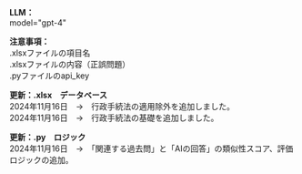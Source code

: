 <b>LLM：</b> <br/>
model="gpt-4"

<b>注意事項：</b><br/>
.xlsxファイルの項目名 <br/>
.xlsxファイルの内容（正誤問題） <br/>
.pyファイルのapi_key

<b>更新：.xlsx　データベース</b><br/>
2024年11月16日　→　行政手続法の適用除外を追加しました。 <br/>
2024年11月16日　→　行政手続法の基礎を追加しました。 <br/>

<b>更新：.py　ロジック</b><br/>
2024年11月16日　→　「関連する過去問」と「AIの回答」の類似性スコア、評価ロジックの追加。 <br/>
